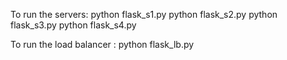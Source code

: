 To run the servers:
python flask_s1.py
python flask_s2.py
python flask_s3.py
python flask_s4.py

To run the load balancer : 
python flask_lb.py
